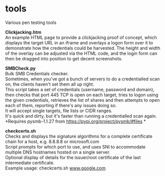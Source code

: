 # tools
Various pen testing tools

**Clickjacking.htm**  
An example HTML page to provide a clickjacking proof of concept, which displays the target URL in 
an iframe and overlays a logon form over it to demonstrate how the credentials could be harvested.
The height and width of the overlay can be adjusted via the HTML code, and the login form 
can then be dragged into position to get decent screenshots.

**SMBCheck.py**  
Bulk SMB Credentials checker.  
Sometimes, when you've got a bunch of servers to do a credentialled scan on, the clients haven't set them all up right.  
This script takes a set of credentials (username, password and domain), then checks that port 445 TCP is open on each target, tries to logon using the given credentials, retrieves the list of shares and then attempts to open each of them, reporting if there's any issues doing so.  
It will  accept single targets, file lists or CIDR ranges.  
It's quick and dirty, but it's faster than running a credentialled scan again.  
*Requires pysmb-1.1.27 from https://pypi.org/project/pysmb/#files  * 

**checkcerts.sh**  
Checks and displays the signature algorithms for a complete certificate chain for a host, e.g. 8.8.8.8 or microsoft.com  
Script prompts for which port to use, and uses SNI to accommodate multiple DNS hostnames hosted on a single server.  
Optional display of details for the issuer/root certificate of the last intermediate certificate.  
Example usage: checkcerts.sh www.google.com
